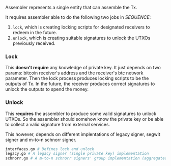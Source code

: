Assembler represents a single entity that can assemble the Tx.

It requires assembler able to do the following two jobs in *SEQUENCE*:

1. `lock`, which is creating locking scripts for designated receivers to redeem in the future.
2. `unlock`, which is creating suitable signatures to unlock the UTXOs previously received.

### Lock

This **doesn't require** any knowledge of private key. It just depends on two params: bitcoin receiver's address and the receiver's btc network parameter. Then the lock process produces locking scripts to be the outputs of Tx. In the future, the receiver produces correct signatures to unlock the outputs to spend the money.

### Unlock

This **requires** the assembler to produce some valid signatures to unlock UTXOs. So the assembler should somehow know the private key or be able to collect a valid signature from external services.

This however, depends on different implentations of legacy signer, segwit signer and m-to-n schnorr signer.

```bash
interfaces.go # Defines lock and unlock
legacy.go # A legacy signer (single private key) implementation
schnorr.go # A m-to-n schnorr signers' group implementation (aggregated), not implemented yet.
```